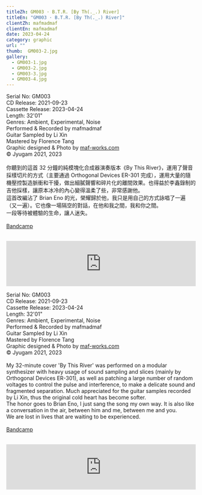 ```yaml
---
titleZh: GM003 · B​.​T​.​R. [By Th​(​.​_​.​) River]
titleEn: "GM003 · B​.​T​.​R. [By Th​(​.​_​.​) River]"
clientZh: mafmadmaf
clientEn: mafmadmaf
date: 2023-04-24
category: graphic
url: ""
thumb:  GM003-2.jpg
gallery:
  - GM003-1.jpg
  - GM003-2.jpg
  - GM003-3.jpg
  - GM003-4.jpg
---
```


Serial No: GM003<br>
CD Release: 2021-09-23<br>
Cassette Release: 2023-04-24<br>
Length: 32'01"<br>
Genres: Ambient, Experimental, Noise<br>
Performed & Recorded by mafmadmaf<br>
Guitar Sampled by Li Xin<br>
Mastered by Florence Tang<br>
Graphic designed & Photo by [maf-works.com](https://maf-works.com)<br>
© Jyugam 2021, 2023
<br><br>
你聽到的這首 32 分鐘的純模塊化合成器演奏版本《By This River》，運用了聲音採樣切片的方式（主要通過 Orthogonal Devices ER-301 完成），運用大量的隨機壓控製造脈衝和干擾，做出細膩聲響和碎片化的離間效果。也得益於李鑫錄制的吉他採樣，讓原本冰冷的內心變得溫柔了些，非常感謝他。 <br>
這首改編沾了 Brian Eno 的光，榮耀歸於他，我只是用自己的方式詠唱了一遍（又一遍）。它也像一場隔空的對話，在他和我之間，我和你之間。 <br>
一段等待被體驗的生命，讓人迷失。
<br><br>
[Bandcamp](jyugam.bandcamp.com/album/b-t-r-by-th-river)
<br><br>
<iframe style="border: 0; width: 100%; height: 120px;" src="https://bandcamp.com/EmbeddedPlayer/album=9972995/size=large/bgcol=ffffff/linkcol=333333/tracklist=false/artwork=none/transparent=true/" seamless><a href="https://jyugam.bandcamp.com/album/b-t-r-by-th-river">B.T.R. [By Th(._.) River] by mafmadmaf</a></iframe>

<!-- lang -->

Serial No: GM003<br>
CD Release: 2021-09-23<br>
Cassette Release: 2023-04-24<br>
Length: 32'01"<br>
Genres: Ambient, Experimental, Noise<br>
Performed & Recorded by mafmadmaf<br>
Guitar Sampled by Li Xin<br>
Mastered by Florence Tang<br>
Graphic designed & Photo by [maf-works.com](https://maf-works.com)<br>
© Jyugam 2021, 2023
<br><br>
My 32-minute cover 'By This River' was performed on a modular synthesizer with heavy usage of sound sampling and slices (mainly by Orthogonal Devices ER-301), as well as patching a large number of random voltages to control the pulse and interference, to make a delicate sound and fragmented separation. Much appreciated for the guitar samples recorded by Li Xin, thus the original cold heart has become softer. <br>
The honor goes to Brian Eno, I just sang the song my own way. It is also like a conversation in the air, between him and me, between me and you. <br>
We are lost in lives that are waiting to be experienced.
<br><br>
[Bandcamp](jyugam.bandcamp.com/album/b-t-r-by-th-river)
<br><br>
<iframe style="border: 0; width: 100%; height: 120px;" src="https://bandcamp.com/EmbeddedPlayer/album=9972995/size=large/bgcol=ffffff/linkcol=333333/tracklist=false/artwork=none/transparent=true/" seamless><a href="https://jyugam.bandcamp.com/album/b-t-r-by-th-river">B.T.R. [By Th(._.) River] by mafmadmaf</a></iframe>